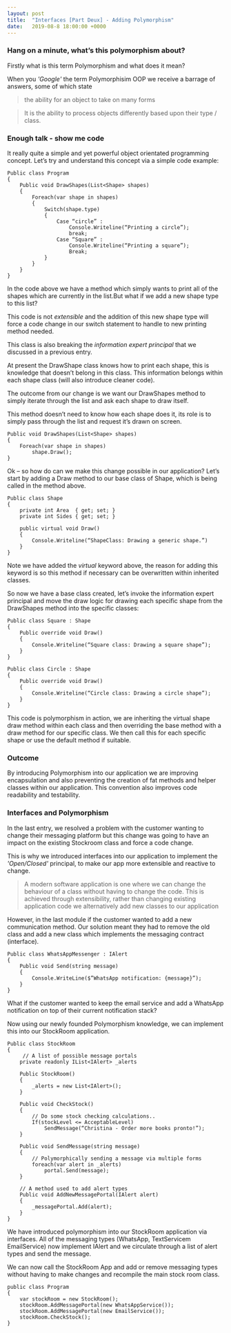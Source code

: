 ```yaml
---
layout: post
title:  "Interfaces [Part Deux] - Adding Polymorphism"
date:   2019-08-8 18:00:00 +0000
---
```

### Hang on a minute, what’s this polymorphism about?

Firstly what is this term Polymorphism and what does it mean?

When you <em>'Google'</em> the term Polymorphisim OOP we receive a barrage of answers, some of which state

>the ability for an object to take on many forms

>It is the ability to process objects differently based upon their type / class.

### Enough talk - show me code

It really quite a simple and yet powerful object orientated programming concept. 
Let’s try and understand this concept via a simple code example:

    Public class Program 
	{
        Public void DrawShapes(List<Shape> shapes)
        {
	        Foreach(var shape in shapes)
	        {
                Switch(shape.type)
                {
	                Case “circle” :
		                Console.Writeline(“Printing a circle”);
		                break;
	                Case “Square” :
		                Console.Writeline(“Printing a square”);
		                Break;
                }
            }
        }
    }

In the code above we have a method which simply wants to print all of the shapes which are currently in the list.But what if we add a new shape type to this list? 

This code is not <em>extensible</em> and the addition of this new shape type will force a code change in our switch statement to handle to new printing method needed.

This class is also breaking the <em>information expert principal</em> that we discussed in a previous entry. 

At present the DrawShape class knows how to print each shape, this is knowledge that doesn’t belong in this class. This information belongs within each shape class (will also introduce cleaner code).

The outcome from our change is we want our DrawShapes method to simply iterate through the list and ask each shape to draw itself.

This method doesn’t need to know how each shape does it, its role is to simply pass through the list and request it’s drawn on screen.

    Public void DrawShapes(List<Shape> shapes)
    {
	    Foreach(var shape in shapes)
		    shape.Draw();
    }

Ok – so how do can we make this change possible in our application? 
Let’s start by adding a Draw method to our base class of Shape, which is being called in the method above.

    Public class Shape
    {
	    private int Area  { get; set; }
	    private int Sides { get; set; }
        
        public virtual void Draw()
        {
	        Console.Writeline(“ShapeClass: Drawing a generic shape.”)
        }
    }

Note we have added the <em>virtual</em> keyword above, the reason for adding this keyword is so this method if necessary can be overwritten within inherited classes. 

So now we have a base class created, let’s invoke the information expert principal and move the draw logic for drawing each specific shape from the DrawShapes method into the specific classes:

    Public class Square : Shape
    {
        Public override void Draw()
        {
	        Console.Writeline(“Square class: Drawing a square shape”);
		}
    }

    Public class Circle : Shape
    {
        Public override void Draw()
        {
	        Console.Writeline(“Circle class: Drawing a circle shape”);
		}	
    }

This code is polymorphism in action, we are inheriting the virtual shape draw method within each class and then overriding the base method with a draw method for our specific class. 
We then call this for each specific shape or use the default method if suitable.

### Outcome
By introducing Polymorphism into our application we are improving encapsulation and also preventing the creation of fat methods and helper classes within our application. 
This convention also improves code readability and testability.

### Interfaces and Polymorphism 
In the last entry, we resolved a problem with the customer wanting to change their messaging platform but this change was going to have an impact on the existing Stockroom class and force a code change. 

This is why we introduced interfaces into our application to implement the <em>'Open/Closed'</em> principal, to make our app more extensible and reactive to change.

>A modern software application is one where we can change the behaviour of a class without having to change the code. This is achieved through extensibility, rather than changing existing application code we alternatively add new classes to our application

However, in the last module if the customer wanted to add a new communication method. Our solution meant they had to remove the old class and add a new class which implements the messaging contract (interface).

    Public class WhatsAppMessenger : IAlert
    {
        Public void Send(string message)
        {
            Console.WriteLine($”WhatsApp notification: {message}”);
        }
	}

What if the customer wanted to keep the email service and add a WhatsApp notification on top of their current notification stack?

Now using our newly founded Polymorphism knowledge, we can implement this into our StockRoom application.

    Public class StockRoom 
    { 
         // A list of possible message portals
        private readonly IList<IAlert> _alerts
    
        Public StockRoom() 
        { 
	        _alerts = new List<IAlert>();
        }  

        Public void CheckStock() 
        { 
            // Do some stock checking calculations.. 
            If(stockLevel <= AcceptableLevel) 
                SendMessage(“Christina - Order more books pronto!”); 
        } 

        Public void SendMessage(string message) 
        { 	
            // Polymorphically sending a message via multiple forms
	        foreach(var alert in _alerts)
                portal.Send(message); 
        } 

        // A method used to add alert types
        Public void AddNewMessagePortal(IAlert alert)
        {
            _messagePortal.Add(alert);
        }
    }

We have introduced polymorphism into our StockRoom application via interfaces. All of the messaging types (WhatsApp, TextServicem EmailService) now implement IAlert and we circulate through a list of alert types and send the message.

We can now call the StockRoom App and add or remove messaging types without having to make changes and recompile the main stock room class.

    public class Program
    {
        var stockRoom = new StockRoom();
        stockRoom.AddMessagePortal(new WhatsAppService());
        stockRoom.AddMessagePortal(new EmailService());
        stockRoom.CheckStock();
    }

